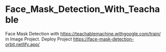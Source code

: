 # Face_Mask_Detection_With_Teachable
Face Mask Detection with https://teachablemachine.withgoogle.com/train/ in Image Project. Deploy Project https://face-mask-detection-orbit.netlify.app/
